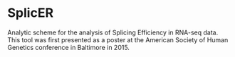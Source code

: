 # SplicER
Analytic scheme for the analysis of Splicing Efficiency in RNA-seq data.  
This tool was first presented as a poster at the American Society of Human Genetics conference in Baltimore in 2015.  
